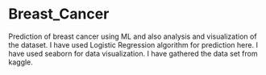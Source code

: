 # Breast_Cancer
Prediction of breast cancer using ML and also analysis and visualization of the dataset.
I have used Logistic Regression algorithm for prediction here.
I have used seaborn for data visualization.
I have gathered the data set from kaggle.
